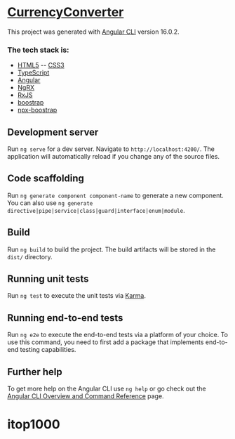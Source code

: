 # [CurrencyConverter](https://itop1000.vercel.app/converter)

This project was generated with [Angular CLI](https://github.com/angular/angular-cli) version 16.0.2.
### The tech stack is:
 - [HTML5](https://en.wikipedia.org/wiki/HTML5)
-- [CSS3](https://sass-lang.com/)
- [TypeScript](https://ru.wikipedia.org/wiki/TypeScript)
- [Angular](https://angular.io/)
- [NgRX](https://ngrx.io/)
- [RxJS](https://rxjs.dev/)
- [boostrap](https://getbootstrap.com/)
- [npx-boostrap](https://valor-software.com/ngx-bootstrap/#/)

## Development server

Run `ng serve` for a dev server. Navigate to `http://localhost:4200/`. The application will automatically reload if you change any of the source files.

## Code scaffolding

Run `ng generate component component-name` to generate a new component. You can also use `ng generate directive|pipe|service|class|guard|interface|enum|module`.

## Build

Run `ng build` to build the project. The build artifacts will be stored in the `dist/` directory.

## Running unit tests

Run `ng test` to execute the unit tests via [Karma](https://karma-runner.github.io).

## Running end-to-end tests

Run `ng e2e` to execute the end-to-end tests via a platform of your choice. To use this command, you need to first add a package that implements end-to-end testing capabilities.

## Further help

To get more help on the Angular CLI use `ng help` or go check out the [Angular CLI Overview and Command Reference](https://angular.io/cli) page.
# itop1000
